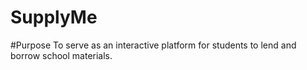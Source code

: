 # SupplyMe

#Purpose
To serve as an interactive platform for students to lend and borrow school materials.
